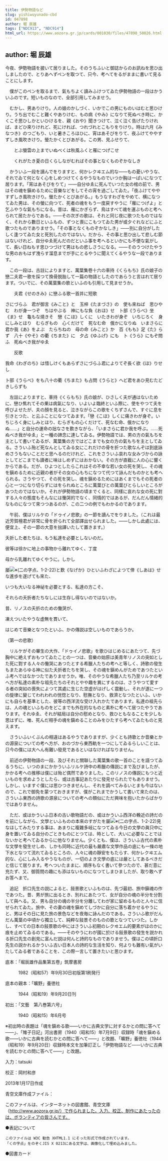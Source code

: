 ```yaml
---
title: 伊勢物語など
slug: yishiwuyunado-cbd
id: 047898
author: 堀 辰雄
tags: ["NDC913", "NDC914"]
html_url: https://www.aozora.gr.jp/cards/001030/files/47898_50026.html
---
```


## author: 堀 辰雄

今夜、伊勢物語を披いて居りました。そのうちふいと御誌からのお訊ねを思ひ出しましたので、とりあへずペンを取つて、只今、考へてをるがままに書いて見ることにします。

　僕がこのペンを取るまで、氣もちよく讀みふけつてゐた伊勢物語の一段はかういふのです。短いものなので、全部引用してみませう。




　むかし、男ありけり。人の娘のかしづく、いかでこの男にものいはむと思ひけり。うち出でむこと難くやありけむ、もの病《やみ》になりて死ぬべき時に、かくこそ思ひしかといひけるを、親《おや》聞きつけて、泣く泣く告げたりければ、まどひ來りけれど、死にければ、つれづれとこもりをりけり。時は六月《みなつき》のつごもり、いと暑きころほひに、宵はあそびをりて、夜ふけてややすずしき風吹きけり。螢たかくとびあがる。この男、見ふせりて、

　　とぶ螢雲の上までいぬべくは秋風ふくと雁につげこせ

　　くれがたき夏の日くらしながむればその事となくものぞかなしき





　かういふ一段を讀んでをりますと、何かレクヰエム的な――もの憂いやうな、それでゐて何となく心をしめつけてくるやうなものでいつか胸は一ぱいになつて居ります。「宵はあそびをりて」――自分ゆゑに死んでいつた女の棺の前で、男はその魂を鎭めるために音樂などをしてその宵を過ごしてゐた。「夜ふけてややすずしき風吹きけり。螢たかくとびあがる。」もうなすわざをやめて、横になつてゐた男は、その螢に向つて、死者の魂をもう一度戻すやうに「雁につげよ」と乞ふやうな氣もちになる。昔は、雁にかぎらず、鳥はすべて魂を運ぶものと考へられて居たからである。――その次ぎの歌は、それと同じ夜に歌つたものではなく、それから數日といふもの、ずつと喪にこもつてゐた男が或夕ぐれなどにふと歌つたものでありませう。「その事となくものぞかなしき」――別に自分がしたしく逢つてゐた女と死別したのではない。だから、その事と思ひ出して悲しむ節はないけれど、自分ゆゑ死んだのだといふ事を考へるといかにも不便な氣がして、長い日ねもす思ひつづけて男はもの悲しさうになる。――そのうつけたやうな男のおもはず洩らす溜息までが手にとるやうに聞えてくるやうな一段であります。

　この一段は、古註によりますと、萬葉集卷十六の車持《くらもち》氏の娘子の戀二夫君一歌を採つて換骨脱胎して一篇の物語としたのであらうと言はれて居ります。ついでに、その萬葉集の歌といふのも引用して見ませうか。




　　夫君《せのきみ》に戀ふる歌一首并に短歌

さにづらふ　君が御言《みこと》と　玉梓《たまづさ》の　使も來ねば　思ひやむ　わが身一つぞ　ちはやぶる　神にもな負《おほ》せ　卜部《うらべ》坐《ま》せ　龜もな燒きそ　戀《こほ》しくに　いたきわが身ぞ　いちじろく　身にしみとほり　むらぎもの　心くだけて　死なむ命　俄かになりぬ　いまさらに　君か我《あ》をよぶ　たらちねの　母の命《みこと》か　百《もも》足《た》らず　八十《やそ》の衢《ちまた》に　夕占《ゆふげ》にも　卜《うら》にもぞ問ふ　死ぬべき我がゆゑ

　　反歌

我命《わぎのち》は惜しけくもあらずさにづらふ君によりてぞ長く欲《ほ》りせし

卜部《うらべ》をも八十の衢《ちまた》も占問《うらと》へど君をあひ見むたどきしらずも





　左註によりますと、車持《くらもち》氏の娘が、ひさしく夫が通はないために、戀ひ焦れてその果は病氣になり、いよいよ臨終といふ際に、使をやつて夫を呼びよせたが、夫の顏を見ると、泣きながらこの歌をくちずさんで、すぐに息を引きとつた、と云ふことになつてゐます。「戀《こほ》しくに痛きわが身ぞ。いちじろく身にしみとほり、むらぎもの心くだけて、死なむ命、俄かになりぬ……」と自分の運命の拙なさを歎きながら、「いまさらに君か我を呼ぶ。……死ぬべき我がゆゑ」と一種の諦念に達してゐる。伊勢物語では、男の方の氣もちを主として書いてゐるが、萬葉集の方ではどこまでも女の方の氣もちを主としてゐる。さういふ殆ど死なんとしてゐる女にこれだけの骨を折つた歌なんぞは到底詠めさうもないことだと思へるのだけれど、これをさういふ哀れな女みづからの詠としてどこまでも讀者に味はしめずにはおかない。その方が直截に人の心に響くからである。だが、ひよつとしたらこれはその不幸な若い女の死を哭し、その魂を鎭めるために近親の者がその女の心もちになつて代つて詠んだものかとも考へられる。さうやつて、その死を哭し、魂を鎭めるためにはあくまでもその死者の心と一つになり切らずにはをられぬところに萬葉びとの萬葉びとらしいところがあつたのではないか。それが伊勢物語の頃までくると、同樣に哀れな女の死に對する人々の態度もそんなには慟哭的でなく、同情的ではあるが、だんだん情緒的なものになつて來つつあるのが、この二つの例でもわかるのであります。

　午前、僕はリルケの「ドゥイノ悲歌」の一節を讀んでをりました。（これは最近芳賀檀君が非常に骨を折られて全部譯出せられました。――しかし此處には、便宜上、その一節の大意を拙譯いたして置きます。）




夭折した者たちは、もう私達を必要としないのだ。

彼等は徐かに地上の事物から離れてゆく、丁度

母から乳離れてゆくやうに。しかし

屡![※(二の字点、1-2-22)](https://www.aozora.gr.jp/cards/001030/files/../../../gaiji/1-02/1-02-22.png)と歎《なげか》ひといふわざによつて倖《しあは》せな進歩を遂げても來た、

いつも大いなる神祕を必要とする、私達の方こそ、

それらの夭折者たちなしには生存し得ないのではないか。

昔、リノスの夭折のための慟哭が、

凍えついたやうな虚無を貫いて、

はじめて音樂となつたといふ、かの傳説は空しいものであらうか。



（第一の悲歌）



　リルケがその畢生の大作、「ドゥイノ悲歌」を歌ひはじめるにあたつて、先づ胸中に絶えずおもつてゐたことの一つは、音樂の始原は美青年リノスの突如とした死に對する人々の慟哭にあつたとする希臘人たちの考へと等しく、詩歌の發生もまたあらゆる神に似た夭折者たちを哭し、その魂を鎭めんがためであつたといふ考へではなかつたでありませうか。唯、そのやうな希臘人たち乃至リルケの考へ方が私達の素朴な祖先たちのそれとやや趣を異にするのは、さうやつて愛する者の突如の喪失によつて其處に生じた空虚がはげしく震動し、それが遂に一つの旋律に變じてわれわれの恍惚となり、慰撫となり、救濟となつたといふ、いかにも自らを基準とした、彼等の西洋流な受け入れかたであります。私達の祖先らは、人の魂といふものをどこまでも外在的なものと素朴に考へて居つたやうであります。それゆゑ、それが結局は自分の慰めとなり、救ひともなることを少しも思はずに、唯、死んだ相手の魂を鎭めることのみをひたすら考へてゐたものと見えます。

　さういふいくぶんの相違はあるやうでありますが、少くとも詩歌とか音樂とかの源泉についての考へ方が、おのづから東西軌を一つにしてゐるらしいことは、只今の僕には大へん有難い發見であるといはなければなりません。

　前述の伊勢物語の一段、及びそれと關聯した萬葉集の歌一首のことを語つてゐるうちに、いつのまにかかういふリルケ詩中の希臘の傳説にまで及びましたが、かかる考への推移は僕には殆ど偶然でありました。このリノスの傳説にもつと近いものを求めようとしたら、或は古事記あたりに發見せられたでもありませう。しかし、いますぐ僕には思ひつきませんし、それを調べてみるいとまも今はないので、これで御免を蒙つておきますが、僕がこれまでかうして書いて來たのは、さういふ東西の詩歌の源泉についての考への類似にただ興味を抱いたからばかりではありません。

　ただ、或はかういふ日本の古い歌物語だの、或はかういふ西洋の輓近の詩だのを前にしながら、文學といふものの本來のすがたを屡![※(二の字点、1-2-22)](https://www.aozora.gr.jp/cards/001030/files/../../../gaiji/1-02/1-02-22.png)見なほしてみたりする事は、あまりに複雜多岐になつてゐる今日の文學の眞只中に身を置いてゐる自分のごときものにとつては、時として、大いに必要なことではないかと考へてゐるからに他なりません。少くとも、僕は、さういふ古代の素朴な文學を發生せしめ、しかも同時に近代の最も嚴肅な文學作品の底にも一條の地下水となつて流れてゐるところの、人々に魂の靜安をもたらす、何かレクヰエム的な、心にしみ入るやうなものが、一切のよき文學の底には嚴としてあるべきだと信じて居ります。考へついたままに、順序もなく書いて參つたので、甚だ意に充たず、又、御質問の趣にも添はないものになつてしまひましたが、取り敢へずお答へまで。




　追記　折口先生の説によると、敍景歌といふものは、先づ最初、旅中鎭魂の作であつた。昔、男が旅に出るとき、別れにあたつて、女が自分の魂の半分を分割して與へる。又、男も自分の魂の半分を分離してわが家に留めるものと人々に信ぜられてゐた。旅中、その妻の魂を鎭めてしづかに自分に落ち着かせるやうにと、男はその日に見た旅の景色などを夜毎に詠んだのである。さういふ歌がだんだん萬葉の中頃から獨立して、純粹な敍景そのものの歌となつていつた。しかし、すべての日本の敍景歌の中にはさういふ初期のレクヰエム的要素がほのかに痕を止めてゐるのである。――そのやうにわが國に於ける敍景歌の發生を説かれる折口先生の創見に富んだ説は何んと詩的なものでありませう。僕はこの頃折口先生の説かれるかういふ古い日本人の詩的な生活を知り、何よりも難有い氣がいたしてゐる者であることを、この際一言して置きたいと思ひます。















底本：「堀辰雄作品集第五卷」筑摩書房

　　　1982（昭和57）年9月30日初版第1刷発行

底本の親本：「曠野」養徳社

　　　1944（昭和19）年9月20日刊

初出：「文藝　第八巻第六号」

　　　1940（昭和15）年6月号

※初出時の表題は「魂を鎭める歌――いかに古典文学に対するかとの問に答へて――」、「雉子日記」河出書房（1940（昭和15）年7月9日）収録時「魂を鎭める歌――いかに古典を読むかとの問に答へて――」と改題、「曠野」養徳社（1944（昭和19）年9月20日）収録時本文を加筆訂正し「伊勢物語など――いかに古典を読むかとの問に答へて――」と改題。

入力：tatsuki

校正：岡村和彦

2013年1月17日作成

青空文庫作成ファイル：

このファイルは、インターネットの図書館、青空文庫（http://www.aozora.gr.jp/）で作られました。入力、校正、制作にあたったのは、ボランティアの皆さんです。











●表記について


	このファイルは W3C 勧告 XHTML1.1 にそった形式で作成されています。
	「くの字点」をのぞくJIS X 0213にある文字は、画像化して埋め込みました。







●図書カード